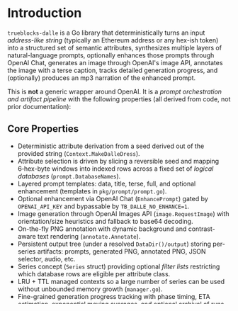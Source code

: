 # Introduction

`trueblocks-dalle` is a Go library that deterministically turns an input *address-like string* (typically an Ethereum address or any hex-ish token) into a structured set of semantic attributes, synthesizes multiple layers of natural-language prompts, optionally enhances those prompts through OpenAI Chat, generates an image through OpenAI's image API, annotates the image with a terse caption, tracks detailed generation progress, and (optionally) produces an mp3 narration of the enhanced prompt.

This is **not** a generic wrapper around OpenAI. It is a *prompt orchestration and artifact pipeline* with the following properties (all derived from code, not prior documentation):

## Core Properties

- Deterministic attribute derivation from a seed derived out of the provided string (`Context.MakeDalleDress`).
- Attribute selection is driven by slicing a reversible seed and mapping 6‑hex-byte windows into indexed rows across a fixed set of *logical databases* (`prompt.DatabaseNames`).
- Layered prompt templates: data, title, terse, full, and optional enhancement (templates in `pkg/prompt/prompt.go`).
- Optional enhancement via OpenAI Chat (`EnhancePrompt`) gated by `OPENAI_API_KEY` and bypassable by `TB_DALLE_NO_ENHANCE=1`.
- Image generation through OpenAI Images API (`image.RequestImage`) with orientation/size heuristics and fallback to base64 decoding.
- On-the-fly PNG annotation with dynamic background and contrast-aware text rendering (`annotate.Annotate`).
- Persistent output tree (under a resolved `DataDir()/output`) storing per-series artifacts: prompts, generated PNG, annotated PNG, JSON selector, audio, etc.
- Series concept (`Series` struct) providing optional *filter lists* restricting which database rows are eligible per attribute class.
- LRU + TTL managed contexts so a large number of series can be used without unbounded memory growth (`manager.go`).
- Fine-grained generation progress tracking with phase timing, ETA estimation, exponential moving averages, and optional archival of runs (`pkg/progress`).
- Text‑to‑speech prompt audio via OpenAI TTS (`tts-1`) if an API key is present (`TextToSpeech`).

## Philosophy

The library treats a user-provided seed as *structured entropy* for art generation. Rather than letting randomness float everywhere, it deterministically selects slices that reproducibly map into curated lists (adverbs, emotions, art styles, colors, etc.). This produces a stable yet rich space of visual identities.

Everything stored on disk becomes verifiable artifacts: the raw prompts, the enhanced prompt (if produced), the annotated image, and a JSON serialization of the `DalleDress` (the internal prompt state object). This encourages introspection, auditing, caching, and reproducibility.

## High-Level Flow

1. Resolve or create a `Context` (through the manager for a given series).
2. Construct (or retrieve from cache) a `DalleDress` for an address: slice seed → build attributes → materialize prompt templates → read any previously enhanced prompt.
3. If enhancement needed: call OpenAI Chat to rewrite the prompt; store enhanced result.
4. Generate image: POST to OpenAI image endpoint; download or decode base64; write `generated/<file>.png`.
5. Annotate: re-open image, compute palette-based background, render terse caption; write to `annotated/<file>.png`.
6. Update progress phases throughout; record metrics; optionally produce audio mp3.

## Key Data Structures

- `Context`: Holds templates, in-memory database slices, per-address `DalleDress` cache.
- `DalleDress`: Complete snapshot of prompt generation state, including selected attribute values and output paths.
- `Series`: JSON-backed filter and metadata object scoping generation (adjectives, nouns, gazes, etc. can be narrowed).
- `Attribute`: A single semantic unit (e.g. emotion) derived from a seed slice and database index.
- `ProgressReport`: Real-time view of generation phases and timing.

## When to Use

Use `trueblocks-dalle` when you need reproducible, inspectable AI image generation pipelines rooted in deterministic seeds, with transparent intermediate artifacts and minimal imperative orchestration code.

## When Not to Use

- If you need streaming multi-image batches per prompt (current code generates exactly one per request).
- If you require offline model execution (the included generation path depends on OpenAI unless you stub `RequestImage`).
- If you need arbitrary prompt mutation outside the existing templates (you can extend, but that’s extra work).

## Next

Jump to the [Quick Start](02-quick-start.md) or dive into the [Architecture](03-architecture.md) if you prefer a systems overview first.
